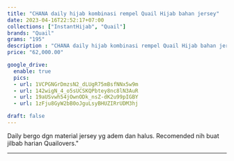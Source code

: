 ```yaml
---
title: "CHANA daily hijab kombinasi rempel Quail Hijab bahan jersey"
date: 2023-04-16T22:52:17+07:00
collections: ["InstantHijab", "Quail"]
brands: "Quail"
grams: "195"
description : "CHANA daily hijab kombinasi rempel Quail Hijab bahan jersey"
price: "62,000.00"

google_drive:
  enable: true
  pics:
  - url: 1VCPGNGrDmzsN2_dLUgR75mBsfNNx5w9m
  - url: 142wigN_4_o5sUCSKQPbtey8nc8lN3AuR
  - url: 19aUSvwh54jOwnODk_nsZ-dK2u99pIGBY
  - url: 1zFju8GyW2bB0oJguLsyBHUZIRrUDM3hj

draft: false
---
```


Daily bergo dgn material jersey yg adem dan halus. Recomended nih buat jilbab harian Quailovers."

----------    
 
